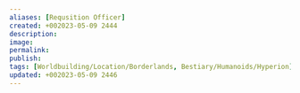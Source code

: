 ```yaml
---
aliases: [Requsition Officer]
created: +002023-05-09 2444
description: 
image: 
permalink: 
publish: 
tags: [Worldbuilding/Location/Borderlands, Bestiary/Humanoids/Hyperion]
updated: +002023-05-09 2446
---
```

